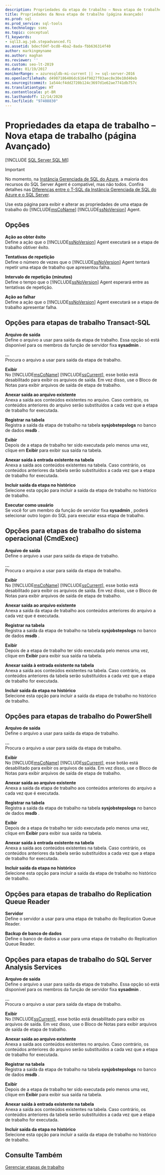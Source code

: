```yaml
---
description: Propriedades da etapa de trabalho – Nova etapa de trabalho (página Avançado)
title: Propriedades da Nova etapa de trabalho (página Avançado)
ms.prod: sql
ms.prod_service: sql-tools
ms.technology: ssms
ms.topic: conceptual
f1_keywords:
- sql13.ag.job.stepadvanced.f1
ms.assetid: bdecfd4f-bcd8-4ba2-8ada-fbb636314f40
author: markingmyname
ms.author: maghan
ms.reviewer: ''
ms.custom: seo-lt-2019
ms.date: 01/19/2017
monikerRange: = azuresqldb-mi-current || >= sql-server-2016
ms.openlocfilehash: d4987186486dc6164f9827f03aec8e30e10d40eb
ms.sourcegitcommit: 1a544cf4dd2720b124c3697d1e62ae7741db757c
ms.translationtype: HT
ms.contentlocale: pt-BR
ms.lasthandoff: 12/14/2020
ms.locfileid: "97408830"
---
```

# <a name="job-step-properties---new-job-step-advanced-page"></a>Propriedades da etapa de trabalho – Nova etapa de trabalho (página Avançado)

[!INCLUDE [SQL Server SQL MI](../../includes/applies-to-version/sql-asdbmi.md)]

> [!IMPORTANT]  
> No momento, na [Instância Gerenciada de SQL do Azure](/azure/sql-database/sql-database-managed-instance), a maioria dos recursos do SQL Server Agent é compatível, mas não todos. Confira detalhes nas [Diferenças entre o T-SQL da Instância Gerenciada de SQL do Azure e o SQL Server](/azure/sql-database/sql-database-managed-instance-transact-sql-information#sql-server-agent).

Use esta página para exibir e alterar as propriedades de uma etapa de trabalho do [!INCLUDE[msCoName](../../includes/msconame_md.md)] [!INCLUDE[ssNoVersion](../../includes/ssnoversion-md.md)] Agent.  
  
## <a name="options"></a>Opções  
**Ação ao obter êxito**  
Define a ação que o [!INCLUDE[ssNoVersion](../../includes/ssnoversion-md.md)] Agent executará se a etapa de trabalho obtiver êxito.  
  
**Tentativas de repetição**  
Define o número de vezes que o [!INCLUDE[ssNoVersion](../../includes/ssnoversion-md.md)] Agent tentará repetir uma etapa de trabalho que apresentou falha.  
  
**Intervalo de repetição (minutos)**  
Define o tempo que o [!INCLUDE[ssNoVersion](../../includes/ssnoversion-md.md)] Agent esperará entre as tentativas de repetição.  
  
**Ação ao falhar**  
Define a ação que o [!INCLUDE[ssNoVersion](../../includes/ssnoversion-md.md)] Agent executará se a etapa de trabalho apresentar falha.  
  
## <a name="options-for-transact-sql-job-steps"></a>Opções para etapas de trabalho Transact-SQL  
**Arquivo de saída**  
Define o arquivo a usar para saída da etapa de trabalho. Essa opção só está disponível para os membros da função de servidor fixa **sysadmin** .  
  
**...**  
Procura o arquivo a usar para saída da etapa de trabalho.  
  
**Exibir**  
No [!INCLUDE[msCoName](../../includes/msconame_md.md)] [!INCLUDE[ssCurrent](../../includes/sscurrent-md.md)], esse botão está desabilitado para exibir os arquivos de saída. Em vez disso, use o Bloco de Notas para exibir arquivos de saída de etapa de trabalho.  
  
**Anexar saída ao arquivo existente**  
Anexa a saída aos conteúdos existentes no arquivo. Caso contrário, os conteúdos anteriores do arquivo serão substituídos a cada vez que a etapa de trabalho for executada.  
  
**Registrar na tabela**  
Registra a saída da etapa de trabalho na tabela **sysjobstepslogs** no banco de dados **msdb** .  
  
**Exibir**  
Depois de a etapa de trabalho ter sido executada pelo menos uma vez, clique em **Exibir** para exibir sua saída na tabela.  
  
**Anexar saída à entrada existente na tabela**  
Anexa a saída aos conteúdos existentes na tabela. Caso contrário, os conteúdos anteriores da tabela serão substituídos a cada vez que a etapa de trabalho for executada.  
  
**Incluir saída da etapa no histórico**  
Selecione esta opção para incluir a saída da etapa de trabalho no histórico de trabalho.  
  
**Executar como usuário**  
Se você for um membro da função de servidor fixa **sysadmin** , poderá selecionar outro logon do SQL para executar essa etapa de trabalho.  
  
## <a name="options-for-operating-system-cmdexec-job-steps"></a>Opções para etapas de trabalho do sistema operacional (CmdExec)  
**Arquivo de saída**  
Define o arquivo a usar para saída da etapa de trabalho.  
  
**...**  
Procura o arquivo a usar para saída da etapa de trabalho.  
  
**Exibir**  
No [!INCLUDE[msCoName](../../includes/msconame_md.md)] [!INCLUDE[ssCurrent](../../includes/sscurrent-md.md)], esse botão está desabilitado para exibir os arquivos de saída. Em vez disso, use o Bloco de Notas para exibir arquivos de saída de etapa de trabalho.  
  
**Anexar saída ao arquivo existente**  
Anexa a saída da etapa de trabalho aos conteúdos anteriores do arquivo a cada vez que é executada.  
  
**Registrar na tabela**  
Registra a saída da etapa de trabalho na tabela **sysjobstepslogs** no banco de dados **msdb** .  
  
**Exibir**  
Depois de a etapa de trabalho ter sido executada pelo menos uma vez, clique em **Exibir** para exibir sua saída na tabela.  
  
**Anexar saída à entrada existente na tabela**  
Anexa a saída aos conteúdos existentes na tabela. Caso contrário, os conteúdos anteriores da tabela serão substituídos a cada vez que a etapa de trabalho for executada.  
  
**Incluir saída da etapa no histórico**  
Selecione esta opção para incluir a saída da etapa de trabalho no histórico de trabalho.  
  
## <a name="options-for-powershell-job-steps"></a>Opções para etapas de trabalho do PowerShell  
**Arquivo de saída**  
Define o arquivo a usar para saída da etapa de trabalho.  
  
**...**  
Procura o arquivo a usar para saída da etapa de trabalho.  
  
**Exibir**  
No [!INCLUDE[msCoName](../../includes/msconame_md.md)] [!INCLUDE[ssCurrent](../../includes/sscurrent-md.md)], esse botão está desabilitado para exibir os arquivos de saída. Em vez disso, use o Bloco de Notas para exibir arquivos de saída de etapa de trabalho.  
  
**Anexar saída ao arquivo existente**  
Anexa a saída da etapa de trabalho aos conteúdos anteriores do arquivo a cada vez que é executada.  
  
**Registrar na tabela**  
Registra a saída da etapa de trabalho na tabela **sysjobstepslogs** no banco de dados **msdb** .  
  
**Exibir**  
Depois de a etapa de trabalho ter sido executada pelo menos uma vez, clique em **Exibir** para exibir sua saída na tabela.  
  
**Anexar saída à entrada existente na tabela**  
Anexa a saída aos conteúdos existentes na tabela. Caso contrário, os conteúdos anteriores da tabela serão substituídos a cada vez que a etapa de trabalho for executada.  
  
**Incluir saída da etapa no histórico**  
Selecione esta opção para incluir a saída da etapa de trabalho no histórico de trabalho.  
  
## <a name="options-for-replication-queue-reader-job-steps"></a>Opções para etapas de trabalho do Replication Queue Reader  
**Servidor**  
Define o servidor a usar para uma etapa de trabalho do Replication Queue Reader.  
  
**Backup de banco de dados**  
Define o banco de dados a usar para uma etapa de trabalho do Replication Queue Reader.  
  
## <a name="options-for-sql-server-analysis-services-job-steps"></a>Opções para etapas de trabalho do SQL Server Analysis Services  
**Arquivo de saída**  
Define o arquivo a usar para saída da etapa de trabalho. Essa opção só está disponível para os membros da função de servidor fixa **sysadmin** .  
  
**...**  
Procura o arquivo a usar para saída da etapa de trabalho.  
  
**Exibir**  
No [!INCLUDE[ssCurrent](../../includes/sscurrent-md.md)], esse botão está desabilitado para exibir os arquivos de saída. Em vez disso, use o Bloco de Notas para exibir arquivos de saída de etapa de trabalho.  
  
**Anexar saída ao arquivo existente**  
Anexa a saída aos conteúdos existentes no arquivo. Caso contrário, os conteúdos anteriores do arquivo serão substituídos a cada vez que a etapa de trabalho for executada.  
  
**Registrar na tabela**  
Registra a saída da etapa de trabalho na tabela **sysjobstepslogs** no banco de dados **msdb** .  
  
**Exibir**  
Depois de a etapa de trabalho ter sido executada pelo menos uma vez, clique em **Exibir** para exibir sua saída na tabela.  
  
**Anexar saída à entrada existente na tabela**  
Anexa a saída aos conteúdos existentes na tabela. Caso contrário, os conteúdos anteriores da tabela serão substituídos a cada vez que a etapa de trabalho for executada.  
  
**Incluir saída da etapa no histórico**  
Selecione esta opção para incluir a saída da etapa de trabalho no histórico de trabalho.  
  
## <a name="see-also"></a>Consulte Também  
[Gerenciar etapas de trabalho](../../ssms/agent/manage-job-steps.md)  
